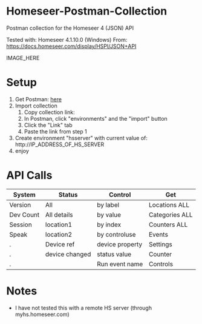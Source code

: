 # Homeseer-Postman-Collection
Postman collection for the Homeseer 4 (JSON) API

Tested with: Homeseer 4.1.10.0 (Windows)
From: https://docs.homeseer.com/display/HSPI/JSON+API

IMAGE_HERE


# Setup

1. Get Postman: [here](https://www.postman.com/)
2. Import collection 
    1. Copy collection link: 
    2. In Postman, click "environments" and the "import" button
    3. Click the "Link" tab
    4. Paste the link from step 1
4. Create environment "hsserver" with current value of: http://IP_ADDRESS_OF_HS_SERVER
5. enjoy



# API Calls

System | Status | Control | Get | 
------------ | ------------- | ------------- | -------------
Version | All            | by label        | Locations ALL
Dev Count | All details  | by value        | Categories ALL
Session | location1      | by index        | Counters ALL
Speak   | location2      | by controluse   | Events
.       | Device ref     | device property | Settings
.       | device changed | status value    | Counter
.       |                | Run event name  | Controls


# Notes

- I have not tested this with a remote HS server (through myhs.homeseer.com) 
